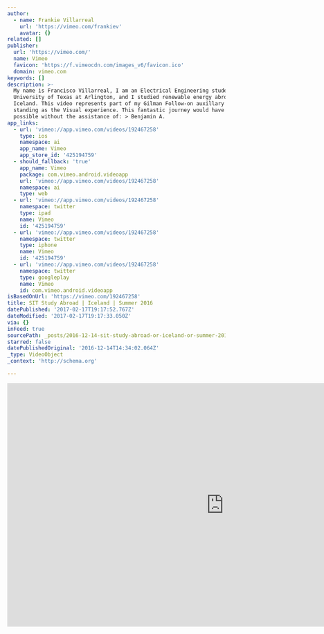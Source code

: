 ```yaml
---
author:
  - name: Frankie Villarreal
    url: 'https://vimeo.com/frankiev'
    avatar: {}
related: []
publisher:
  url: 'https://vimeo.com/'
  name: Vimeo
  favicon: 'https://f.vimeocdn.com/images_v6/favicon.ico'
  domain: vimeo.com
keywords: []
description: >-
  My name is Francisco Villarreal, I am an Electrical Engineering student at the
  University of Texas at Arlington, and I studied renewable energy abroad in
  Iceland. This video represents part of my Gilman Follow-on auxillary project,
  standing as the Visual experience. This fantastic journey would have not been
  possible without the assistance of: > Benjamin A.
app_links:
  - url: 'vimeo://app.vimeo.com/videos/192467258'
    type: ios
    namespace: ai
    app_name: Vimeo
    app_store_id: '425194759'
  - should_fallback: 'true'
    app_name: Vimeo
    package: com.vimeo.android.videoapp
    url: 'vimeo://app.vimeo.com/videos/192467258'
    namespace: ai
    type: web
  - url: 'vimeo://app.vimeo.com/videos/192467258'
    namespace: twitter
    type: ipad
    name: Vimeo
    id: '425194759'
  - url: 'vimeo://app.vimeo.com/videos/192467258'
    namespace: twitter
    type: iphone
    name: Vimeo
    id: '425194759'
  - url: 'vimeo://app.vimeo.com/videos/192467258'
    namespace: twitter
    type: googleplay
    name: Vimeo
    id: com.vimeo.android.videoapp
isBasedOnUrl: 'https://vimeo.com/192467258'
title: SIT Study Abroad | Iceland | Summer 2016
datePublished: '2017-02-17T19:17:52.767Z'
dateModified: '2017-02-17T19:17:33.050Z'
via: {}
inFeed: true
sourcePath: _posts/2016-12-14-sit-study-abroad-or-iceland-or-summer-2016.md
starred: false
datePublishedOriginal: '2016-12-14T14:34:02.064Z'
_type: VideoObject
_context: 'http://schema.org'

---
```

<iframe src="https://cdn.embedly.com/widgets/media.html?src=https%3A%2F%2Fplayer.vimeo.com%2Fvideo%2F192467258&amp;url=https%3A%2F%2Fvimeo.com%2F192467258&amp;image=https%3A%2F%2Fi.vimeocdn.com%2Fvideo%2F603834535_1280.jpg&amp;key=b7d04c9b404c499eba89ee7072e1c4f7&amp;type=text%2Fhtml&amp;schema=vimeo" width="1000" height="563" scrolling="no" frameborder="0" allowfullscreen="" style=""></iframe>